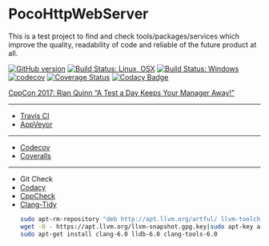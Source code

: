 # PocoHttpWebServer

This is a test project to find and check tools/packages/services which improve the quality, readability of code and reliable of the future product at all.

[![GitHub version](https://badge.fury.io/gh/SMelanko%2FPocoHttpWebServer.svg)](https://badge.fury.io/gh/SMelanko%2FPocoHttpWebServer)
[![Build Status: Linux, OSX](https://travis-ci.org/SMelanko/PocoHttpWebServer.svg?branch=master)](https://travis-ci.org/SMelanko/PocoHttpWebServer)
[![Build Status: Windows](https://ci.appveyor.com/api/projects/status/github/SMelanko/PocoHttpWebServer?branch=master&svg=true)](https://ci.appveyor.com/project/SMelanko/PocoHttpWebServer)
[![codecov](https://codecov.io/gh/SMelanko/PocoHttpWebServer/branch/master/graph/badge.svg)](https://codecov.io/gh/SMelanko/PocoHttpWebServer)
[![Coverage Status](https://coveralls.io/repos/github/SMelanko/PocoHttpWebServer/badge.svg?branch=master)](https://coveralls.io/github/SMelanko/PocoHttpWebServer?branch=master)
[![Codacy Badge](https://api.codacy.com/project/badge/Grade/f922034805584ab0be793eb87b13e1ab)](https://www.codacy.com/app/SMelanko/PocoHttpWebServer?utm_source=github.com&amp;utm_medium=referral&amp;utm_content=SMelanko/PocoHttpWebServer&amp;utm_campaign=Badge_Grade)


[CppCon 2017: Rian Quinn “A Test a Day Keeps Your Manager Away!”](https://youtu.be/KdJhQuycD78)

---

- [Travis CI](https://travis-ci.org)
- [AppVeyor](https://www.appveyor.com)

---

- [Codecov](https://codecov.io)
- [Coveralls](https://coveralls.io)

---

- Git Check
- [Codacy](https://app.codacy.com)
- [CppCheck](http://cppcheck.sourceforge.net)
- [Clang-Tidy](http://apt.llvm.org/)
  ``` bash
  sudo apt-rm-repository "deb http://apt.llvm.org/artful/ llvm-toolchain-artful-6.0 main"
  wget -O - https://apt.llvm.org/llvm-snapshot.gpg.key|sudo apt-key add -
  sudo apt-get install clang-6.0 lldb-6.0 clang-tools-6.0
  ```
